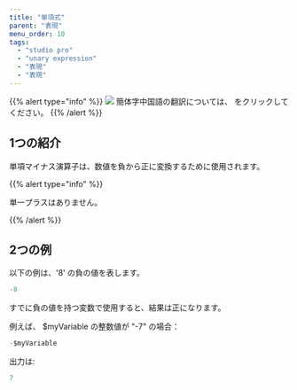 ```yaml
---
title: "単項式"
parent: "表現"
menu_order: 10
tags:
  - "studio pro"
  - "unary expression"
  - "表現"
  - "表現"
---
```


{{% alert type="info" %}}
<img src="attachments/chinese-translation/china.png" style="display: inline-block; margin: 0" /> 簡体字中国語の翻訳については、 [<unk> <unk> <unk>](https://cdn.mendix.tencent-cloud.com/documentation/refguide8/unary-expressions.pdf) をクリックしてください。
{{% /alert %}}

## 1つの紹介

単項マイナス演算子は、数値を負から正に変換するために使用されます。

{{% alert type="info" %}}

単一プラスはありません。

{{% /alert %}}

## 2つの例

以下の例は、'8' の負の値を表します。

```java
-8
```

すでに負の値を持つ変数で使用すると、結果は正になります。

例えば、 $myVariable の整数値が "-7" の場合：

```java
-$myVariable
```

出力は:

```java
7
```

